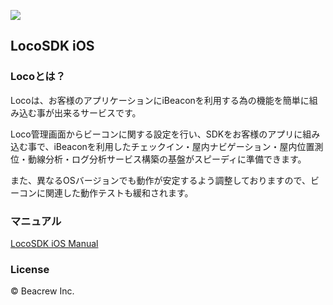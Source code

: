 ![](https://beacrew.jp/content/themes/child-theme/shared/img/service/loco/logo.png)

## LocoSDK iOS

### Locoとは？

Locoは、お客様のアプリケーションにiBeaconを利用する為の機能を簡単に組み込む事が出来るサービスです。  
    
Loco管理画面からビーコンに関する設定を行い、SDKをお客様のアプリに組み込む事で、iBeaconを利用したチェックイン・屋内ナビゲーション・屋内位置測位・動線分析・ログ分析サービス構築の基盤がスピーディに準備できます。  
  
また、異なるOSバージョンでも動作が安定するよう調整しておりますので、ビーコンに関連した動作テストも緩和されます。

### マニュアル

[LocoSDK iOS Manual](https://github.com/beacrewjp/loco-sdk-ios-distribution/wiki)

### License

© Beacrew Inc.
